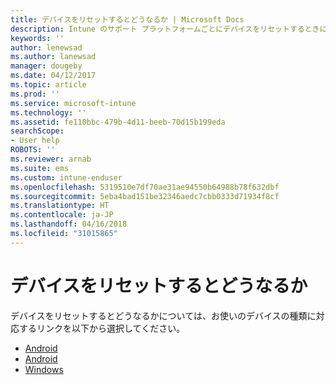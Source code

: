 ```yaml
---
title: デバイスをリセットするとどうなるか | Microsoft Docs
description: Intune のサポート プラットフォームごとにデバイスをリセットするときにどうなるかについて説明します。
keywords: ''
author: lenewsad
ms.author: lanewsad
manager: dougeby
ms.date: 04/12/2017
ms.topic: article
ms.prod: ''
ms.service: microsoft-intune
ms.technology: ''
ms.assetid: fe110bbc-479b-4d11-beeb-70d15b199eda
searchScope:
- User help
ROBOTS: ''
ms.reviewer: arnab
ms.suite: ems
ms.custom: intune-enduser
ms.openlocfilehash: 5319510e7df70ae31ae94550b64988b78f632dbf
ms.sourcegitcommit: 5eba4bad151be32346aedc7cbb0333d71934f8cf
ms.translationtype: HT
ms.contentlocale: ja-JP
ms.lasthandoff: 04/16/2018
ms.locfileid: "31015865"
---
```

# <a name="what-happens-if-you-reset-your-device"></a>デバイスをリセットするとどうなるか

デバイスをリセットするとどうなるかについては、お使いのデバイスの種類に対応するリンクを以下から選択してください。

- [Android](what-happens-if-you-reset-your-device-using-the-company-portal-android.md)
- [Android](what-happens-if-you-reset-your-device-using-the-company-portal-ios.md)
- [Windows](what-happens-if-you-reset-your-device-using-the-company-portal-windows.md)
